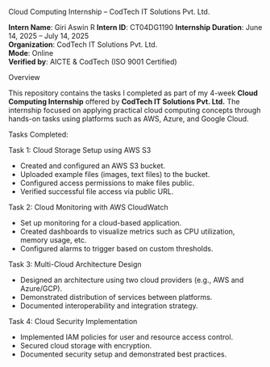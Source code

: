 Cloud Computing Internship – CodTech IT Solutions Pvt. Ltd.

**Intern Name**: Giri Aswin R 
**Intern ID**: CT04DG1190 
**Internship Duration**: June 14, 2025 – July 14, 2025  
**Organization**: CodTech IT Solutions Pvt. Ltd.  
**Mode**: Online  
**Verified by**: AICTE & CodTech (ISO 9001 Certified)

Overview

This repository contains the tasks I completed as part of my 4-week **Cloud Computing Internship** offered by **CodTech IT Solutions Pvt. Ltd.** The internship focused on applying practical cloud computing concepts through hands-on tasks using platforms such as AWS, Azure, and Google Cloud.

Tasks Completed:

Task 1: Cloud Storage Setup using AWS S3
- Created and configured an AWS S3 bucket.
- Uploaded example files (images, text files) to the bucket.
- Configured access permissions to make files public.
- Verified successful file access via public URL.

Task 2: Cloud Monitoring with AWS CloudWatch
- Set up monitoring for a cloud-based application.
- Created dashboards to visualize metrics such as CPU utilization, memory usage, etc.
- Configured alarms to trigger based on custom thresholds.

Task 3: Multi-Cloud Architecture Design
- Designed an architecture using two cloud providers (e.g., AWS and Azure/GCP).
- Demonstrated distribution of services between platforms.
- Documented interoperability and integration strategy.

Task 4: Cloud Security Implementation
- Implemented IAM policies for user and resource access control.
- Secured cloud storage with encryption.
- Documented security setup and demonstrated best practices.
